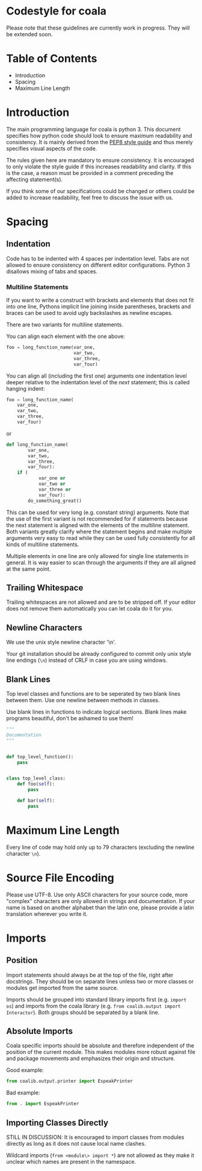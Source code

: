 # Codestyle for coala

Please note that these guidelines are currently work in progress. They will be
extended soon.

# Table of Contents

* Introduction
* Spacing
* Maximum Line Length


# Introduction

The main programming language for coala is python 3. This document specifies
how python code should look to ensure maximum readability and consistency. It
is mainly derived from the
[PEP8 style guide](https://www.python.org/dev/peps/pep-0008/)
and thus merely specifies visual aspects of the code.

The rules given here are mandatory to ensure consistency. It is encouraged
to only violate the style guide if this increases readability and clarity.
If this is the case, a reason must be provided in a comment preceding the
affecting statement(s).

If you think some of our specifications could be changed or others could be
added to increase readability, feel free to discuss the issue with us.

# Spacing

## Indentation

Code has to be indented with 4 spaces per indentation level. Tabs are not
allowed to ensure consistency on different editor configurations. Python 3
disallows mixing of tabs and spaces.

### Multiline Statements

If you want to write a construct with brackets and elements that does not fit
into one line, Pythons implicit line joining inside parentheses, brackets
and braces can be used to avoid ugly backslashes as newline escapes.

There are two variants for multiline statements.

You can align each element with the one above:

```python
foo = long_function_name(var_one,
                         var_two,
                         var_three,
                         var_four)
```

You can align all (including the first one) arguments one
indentation level deeper relative to the indentation level of the _next_
statement; this is called hanging indent:

```python
foo = long_function_name(
    var_one,
    var_two,
    var_three,
    var_four)
```

or

```python
def long_function_name(
        var_one,
        var_two,
        var_three,
        var_four):
    if (
            var_one or
            var_two or
            var_three or
            var_four):
        do_something_great()
```

This can be used for very long (e.g. constant string) arguments. Note that the
use of the first variant is not recommended for if statements because the next
statement is aligned with the elements of the multiline statement. Both
variants greatly clarify where the statement begins and make multiple arguments
very easy to read while they can be used fully consistently for all kinds of
multiline statements.

Multiple elements in one line are only allowed for single line statements in
general. It is way easier to scan through the arguments if they are all
aligned at the same point.

## Trailing Whitespace

Trailing whitespaces are not allowed and are to be stripped off. If your
editor does not remove them automatically you can let coala do it for you.

## Newline Characters

We use the unix style newline character '\n'.

Your git installation should be already configured to commit only unix style
line endings (`\n`) instead of CRLF in case you are using windows.

## Blank Lines

Top level classes and functions are to be seperated by two blank lines between
them. Use one newline between methods in classes.

Use blank lines in functions to indicate logical sections. Blank lines make
programs beautiful, don't be ashamed to use them!

```python
"""
Documentation
"""


def top_level_function():
    pass


class top_level_class:
    def foo(self):
        pass

    def bar(self):
        pass
```

# Maximum Line Length

Every line of code may hold only up to 79 characters (excluding the newline
character `\n`).

# Source File Encoding

Please use UTF-8. Use only ASCII characters for your source code, more
"complex" characters are only allowed in strings and documentation. If your
name is based on another alphabet than the latin one, please provide a latin
translation wherever you write it.

# Imports

## Position

Import statements should always be at the top of the file, right after
docstrings. They should be on separate lines unless two or more
classes or modules get imported from the same source.

Imports should be grouped into standard library imports first (e.g.
`import os`) and imports from the coala library (e.g.
`from coalib.output import Interactor`). Both groups should be separated by a
blank line.

## Absolute Imports

Coala specific imports should be absolute and therefore independent of
the position of the current module. This makes modules more robust against
file and package movements and emphasizes their origin and structure.

Good example:

```python
from coalib.output.printer import EspeakPrinter
```

Bad example:

```python
from . import EspeakPrinter
```

## Importing Classes Directly

STILL IN DISCUSSION: It is encouraged to import classes from modules directly
as long as it does not cause local name clashes.

Wildcard imports (`from <module\> import *`) are not allowed as they make it
unclear which names are present in the namespace.
